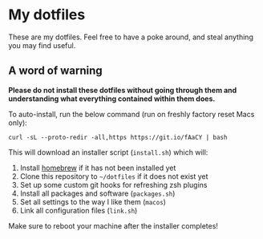 # My dotfiles

These are my dotfiles. Feel free to have a poke around, and steal anything you 
may find useful.

## A word of warning

**Please do not install these dotfiles without going through them and 
understanding what everything contained within them does.**

To auto-install, run the below command (run on freshly factory reset Macs only):

```
curl -sL --proto-redir -all,https https://git.io/fAaCY | bash
```

This will download an installer script (`install.sh`) which will:

1. Install [homebrew][homebrew] if it has not been installed yet
1. Clone this repository to `~/dotfiles` if it does not exist yet
1. Set up some custom git hooks for refreshing zsh plugins
1. Install all packages and software (`packages.sh`)
1. Set all settings to the way I like them (`macos`)
1. Link all configuration files (`link.sh`)

Make sure to reboot your machine after the installer completes!

[homebrew]: brew.sh
